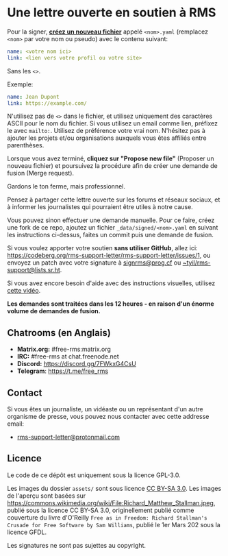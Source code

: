 # Une lettre ouverte en soutien à RMS

Pour la signer, **[créez un nouveau fichier](https://github.com/rms-support-letter/rms-support-letter.github.io/new/master/_data/signed)** appelé `<nom>.yaml` (remplacez `<nom>` par votre nom ou pseudo) avec le contenu suivant:

```yaml
name: <votre nom ici>
link: <lien vers votre profil ou votre site>
```

Sans les `<>`.

Exemple:
```yaml
name: Jean Dupont
link: https://example.com/
```

N'utilisez pas de `<>` dans le fichier, et utilisez uniquement des caractères ASCII pour le nom du fichier.
Si vous utilisez un email comme lien, préfixez le avec `mailto:`.
Utilisez de préférence votre vrai nom. N'hésitez pas à ajouter les projets et/ou organisations auxquels vous êtes affiliés entre parenthèses.

Lorsque vous avez terminé, **cliquez sur "Propose new file"** (Proposer un nouveau fichier) et poursuivez la procédure afin de créer une demande de fusion (Merge request).

Gardons le ton ferme, mais professionnel.

Pensez à partager cette lettre ouverte sur les forums et réseaux sociaux, et à informer les journalistes qui pourraient être utiles à notre cause.

Vous pouvez sinon effectuer une demande manuelle. Pour ce faire, créez une fork de ce repo, ajoutez un fichier `_data/signed/<nom>.yaml` en suivant les instructions ci-dessus, faites un commit puis une demande de fusion.

Si vous voulez apporter votre soutien **sans utiliser GitHub**, allez ici: https://codeberg.org/rms-support-letter/rms-support-letter/issues/1, ou envoyez un patch avec votre signature à [signrms@prog.cf](mailto:signrms@prog.cf) ou [~tyil/rms-support@lists.sr.ht](mailto:~tyil/rms-support@lists.sr.ht).

Si vous avez encore besoin d'aide avec des instructions visuelles, utilisez [cette vidéo](https://invidious.snopyta.org/watch?v=1lz5S5oS8CU).

**Les demandes sont traitées dans les 12 heures - en raison d'un énorme volume de demandes de fusion.**

## Chatrooms (en Anglais)
- **Matrix.org:** #free-rms:matrix.org
- **IRC:** #free-rms at chat.freenode.net
- **Discord:** https://discord.gg/7FWkxG4CsU
- **Telegram**: https://t.me/free_rms

## Contact

Si vous êtes un journaliste, un vidéaste ou un représentant d'un autre organisme de presse, vous pouvez nous contacter avec cette addresse email:

* [rms-support-letter@protonmail.com](mailto:rms-support-letter@protonmail.com)

## Licence

Le code de ce dépôt est uniquement sous la licence GPL-3.0.

Les images du dossier `assets/` sont sous licence [CC BY-SA 3.0](https://creativecommons.org/licenses/by-sa/3.0/legalcode). Les images de l'aperçu sont basées sur https://commons.wikimedia.org/wiki/File:Richard_Matthew_Stallman.jpeg, publié sous la licence CC BY-SA 3.0, originellement publié comme couverture du livre d'O'Reilly `Free as in Freedom: Richard Stallman's Crusade for Free Software by Sam Williams`, publié le 1er Mars 202 sous la licence GFDL.

Les signatures ne sont pas sujettes au copyright.
